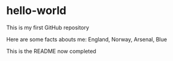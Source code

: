 # hello-world
This is my first GitHub repository

Here are some facts abouts me: England, Norway, Arsenal, Blue

This is the README now completed
